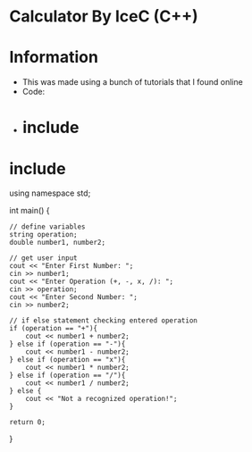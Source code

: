 # Calculator By IceC (C++)


# Information
- This was made using a bunch of tutorials that I found online
- Code:
- # include <iostream>
# include <cmath>

using namespace std;

int main()
{

    // define variables 
    string operation;
    double number1, number2;

    // get user input
    cout << "Enter First Number: ";
    cin >> number1; 
    cout << "Enter Operation (+, -, x, /): ";
    cin >> operation;
    cout << "Enter Second Number: ";
    cin >> number2;

    // if else statement checking entered operation
    if (operation == "+"){
        cout << number1 + number2;
    } else if (operation == "-"){
        cout << number1 - number2;
    } else if (operation == "x"){
        cout << number1 * number2;
    } else if (operation == "/"){
        cout << number1 / number2;
    } else {
        cout << "Not a recognized operation!";
    }

    return 0;

}
